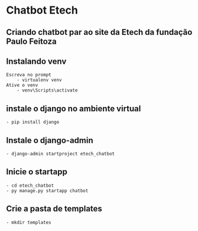 # Chatbot Etech

## Criando chatbot par ao site da Etech da fundação Paulo Feitoza

## Instalando venv
    Escreva no prompt
        - virtualenv venv
    Ative o venv
        - venv\Scripts\activate
## instale o django no ambiente virtual
    - pip install django

## Instale o django-admin
    - django-admin startproject etech_chatbot
## Inicie o startapp
    - cd etech_chatbot
    - py manage.py startapp chatbot
## Crie a pasta de templates
    - mkdir templates
